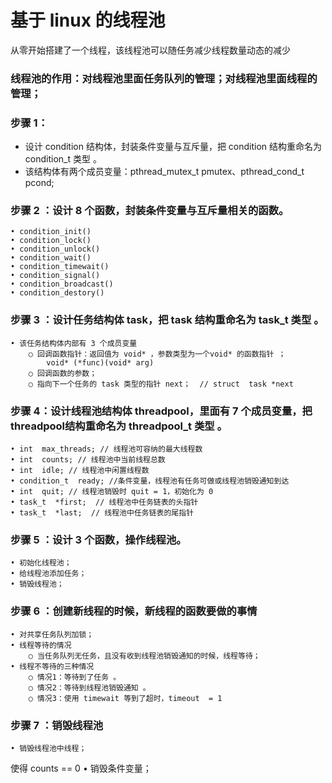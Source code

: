 #  基于 linux 的线程池 
从零开始搭建了一个线程，该线程池可以随任务减少线程数量动态的减少

### 线程池的作用：对线程池里面任务队列的管理；对线程池里面线程的管理；

### 步骤 1：
- 设计 condition 结构体，封装条件变量与互斥量，把 condition 结构重命名为 condition_t 类型 。
- 该结构体有两个成员变量：pthread_mutex_t pmutex、pthread_cond_t pcond;

### 步骤 2 ：设计 8 个函数，封装条件变量与互斥量相关的函数。
	• condition_init()
	• condition_lock()
	• condition_unlock()
	• condition_wait()
	• condition_timewait()
	• condition_signal()
	• condition_broadcast()
	• condition_destory()


### 步骤 3 ：设计任务结构体 task，把 task 结构重命名为 task_t 类型 。
	• 该任务结构体内部有 3 个成员变量
		○ 回调函数指针：返回值为 void* ，参数类型为一个void* 的函数指针 ；
			void* (*func)(void* arg)
		○ 回调函数的参数；
		○ 指向下一个任务的 task 类型的指针 next；  // struct  task *next

### 步骤 4：设计线程池结构体 threadpool，里面有 7 个成员变量，把 threadpool结构重命名为 threadpool_t 类型 。
	• int  max_threads; // 线程池可容纳的最大线程数
	• int  counts; // 线程池中当前线程总数
	• int  idle; // 线程池中闲置线程数
	• condition_t  ready; //条件变量，线程池有任务可做或线程池销毁通知到达
	• int  quit; // 线程池销毁时 quit = 1，初始化为 0
	• task_t  *first;  // 线程池中任务链表的头指针
	• task_t  *last;  // 线程池中任务链表的尾指针

### 步骤 5 ：设计 3 个函数，操作线程池。
	• 初始化线程池；
	• 给线程池添加任务；
	• 销毁线程池；

### 步骤 6 ：创建新线程的时候，新线程的函数要做的事情
	• 对共享任务队列加锁；
	• 线程等待的情况
		○ 当任务队列无任务，且没有收到线程池销毁通知的时候，线程等待；
	• 线程不等待的三种情况
		○ 情况1：等待到了任务 。
		○ 情况2：等待到线程池销毁通知 。
		○ 情况3：使用 timewait 等到了超时，timeout  = 1

### 步骤 7 ：销毁线程池
	• 销毁线程池中线程；
  使得 counts == 0
	• 销毁条件变量；


